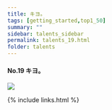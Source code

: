```yaml
---
title: キヨ。
tags: [getting_started,top1_50]
summary: ""
sidebar: talents_sidebar
permalink: talents_19.html
folder: talents
---
```



#### No.19 キヨ。

![](https://yt3.ggpht.com/ytc/AKedOLTa-SKz2nMicx5vd_y38YMCwDK2Op6S1JD_467ciA=s176-c-k-c0x00ffffff-no-rj)







{% include links.html %}
